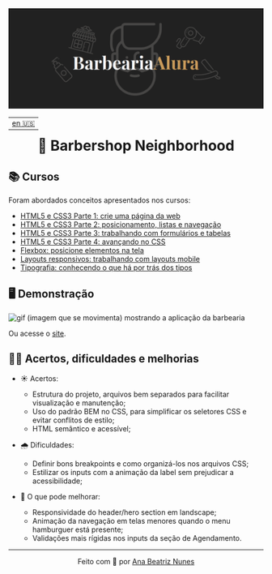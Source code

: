 <img src="./assets/readme/barbearia-alura-banner.png" alt="banner da Barbearia Alura">
<table align="right">
  <tr>
    <td>
      <a href="https://github.com/ananuness/barbearia-alura/blob/main/README.en.md" width="60px">en 🇺🇸</a>
    </td>
  </tr>
</table>
<h1 align="center">💈 Barbershop Neighborhood</h1>

<p align="center">
  <!-- Project for barbershop
  <a href="https://desenvolve.grupoboticario.com.br/">Develop Program</a> 
  do Grupo Boticário em parceria com a 
  <a href="https://www.alura.com.br/">Alura</a> ✨ -->
</p>

<p align="center">
 <!-- <a href="#books-cursos">Cursos</a> • 
 <a href="#desktop_computer-demonstração">Demonstração</a> •
 <a href="#woman_technologist-acertos-dificuldades-e-melhorias">
  Acertos, dificuldades e melhorias
 </a> -->
</p>

## :books: Cursos

Foram abordados conceitos apresentados nos cursos:

- [HTML5 e CSS3 Parte 1: crie uma página da web](https://cursos.alura.com.br/course/html5-css3-primeiros-passos)
- [HTML5 e CSS3 Parte 2: posicionamento, listas e navegação](https://cursos.alura.com.br/course/html5-css3-posicionamento-listas-navegacao)
- [HTML5 e CSS3 Parte 3: trabalhando com formulários e tabelas](https://cursos.alura.com.br/course/html5-css3-formularios-tabelas)
- [HTML5 e CSS3 Parte 4: avançando no CSS](https://cursos.alura.com.br/course/html5-css3-avancando-css)
- [Flexbox: posicione elementos na tela](https://cursos.alura.com.br/course/posicione-elementos-com-flexbox)
- [Layouts responsivos: trabalhando com layouts mobile](https://cursos.alura.com.br/course/mobile-first-layouts-responsivos)
- [Tipografia: conhecendo o que há por trás dos tipos](https://cursos.alura.com.br/course/tipografia-conceito)

## :desktop_computer: Demonstração

<img src="./assets/readme/barbershop-overview.gif" alt="gif (imagem que se movimenta) mostrando a aplicação da barbearia">
<p>Ou acesse o <a href="https://ananuness.github.io/barbearia-alura/">site</a>.</p>

## :woman_technologist: Acertos, dificuldades e melhorias

- ☀️ Acertos:

  - Estrutura do projeto, arquivos bem separados para facilitar visualização e manutenção;
  - Uso do padrão BEM no CSS, para simplificar os seletores CSS e evitar conflitos de estilo;
  - HTML semântico e acessível;

- 🌧️ Dificuldades:

  - Definir bons breakpoints e como organizá-los nos arquivos CSS;
  - Estilizar os inputs com a animação da label sem prejudicar a acessibilidade;

- 🌈 O que pode melhorar:

  - Responsividade do header/hero section em landscape;
  - Animação da navegação em telas menores quando o menu hamburguer está presente;
  - Validações mais rígidas nos inputs da seção de Agendamento.

<hr>

<p align="center">
  Feito com 🤎 por
  <a align="center" href="https://www.linkedin.com/in/ana-beatriz-nunes/">
    Ana Beatriz Nunes
  </a>
</p>
